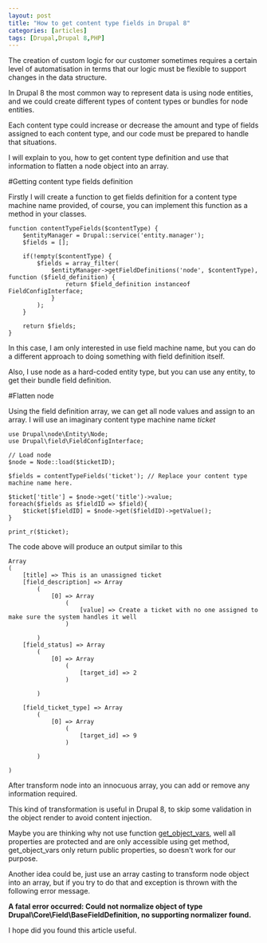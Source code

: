 ```yaml
---
layout: post
title: "How to get content type fields in Drupal 8"
categories: [articles]
tags: [Drupal,Drupal 8,PHP]
---
```

The creation of custom logic for our customer sometimes requires a certain level of automatisation in terms that our logic must be flexible to support changes in the data structure.

In Drupal 8 the most common way to represent data is using node entities, and we could create different types of content types or bundles for node entities.

Each content type could increase or decrease the amount and type of fields assigned to each content type, and our code must be prepared to handle that situations.

I will explain to you, how to get content type definition and use that information to flatten a node object into an array.

#Getting content type fields definition

Firstly I will create a function to get fields definition for a content type machine name provided, of course, you can implement this function as a method in your classes. 

```
function contentTypeFields($contentType) {
    $entityManager = Drupal::service('entity.manager');
    $fields = [];
    
    if(!empty($contentType) {
        $fields = array_filter(
            $entityManager->getFieldDefinitions('node', $contentType), function ($field_definition) {
                return $field_definition instanceof FieldConfigInterface;
            }
        );
    }
          
    return $fields;      
}
```

In this case, I am only interested in use field machine name, but you can do a different approach to doing something with field definition itself.

Also, I use node as a hard-coded entity type, but you can use any entity, to get their bundle field definition.

#Flatten node

Using the field definition array, we can get all node values and assign to an array. I will use an imaginary content type machine name *ticket*

```
use Drupal\node\Entity\Node;
use Drupal\field\FieldConfigInterface;

// Load node
$node = Node::load($ticketID);

$fields = contentTypeFields('ticket'); // Replace your content type machine name here.

$ticket['title'] = $node->get('title')->value;
foreach($fields as $fieldID => $field){
    $ticket[$fieldID] = $node->get($fieldID)->getValue();
}

print_r($ticket);

```

The code above will produce an output similar to this

```
Array
(
    [title] => This is an unassigned ticket
    [field_description] => Array
        (
            [0] => Array
                (
                    [value] => Create a ticket with no one assigned to make sure the system handles it well
                )

        )
    [field_status] => Array
        (
            [0] => Array
                (
                    [target_id] => 2
                )

        )

    [field_ticket_type] => Array
        (
            [0] => Array
                (
                    [target_id] => 9
                )

        )

)
```
After transform node into an innocuous array, you can add or remove any information required.

This kind of transformation is useful in Drupal 8, to skip some validation in the object render to avoid content injection.

Maybe you are thinking why not use function [get_object_vars](http://php.net/manual/en/function.get-object-vars.php), well all properties are protected and are only accessible using get method, get_object_vars only return public properties, so doesn't work for our purpose.


Another idea could be, just use an array casting to transform node object into an array, but if you try to do that and exception is thrown with the following error message.

**A fatal error occurred: Could not normalize object of type Drupal\Core\Field\BaseFieldDefinition, no supporting normalizer found.**

I hope did you found this article useful.

